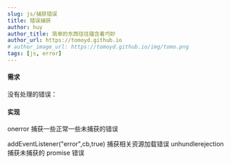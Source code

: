 ```yaml
---
slug: js/捕获错误
title: 错误捕获
author: huy
author_title: 简单的东西往往蕴含着巧妙
author_url: https://tomoyd.github.io
# author_image_url: https://tomoyd.github.io/img/tomo.png
tags: [js, error]
---
```


#### 需求

没有处理的错误：

#### 实现

onerror 捕获一些正常一些未捕获的错误

addEventListener("error",cb,true) 捕获相关资源加载错误
unhundlerejection 捕获未捕获的 promise 错误
